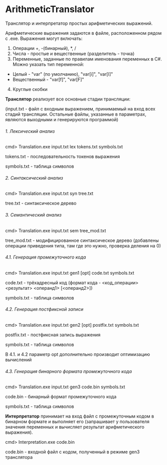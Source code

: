 # ArithmeticTranslator

Транслятор и интерпретатор простых арифметических выражений.

Арифметические выражения задаются в файле, расположенном рядом с .exe. Выражения могут включать:
1. Операции +, -(бинарный), *, /
2. Числа - простые и вещественные (разделитель - точка)
3. Переменные, заданные по правилам именования переменных в C#. Можно указать тип переменной:
* Целый - "var" (по умолчанию), "var[i]", "var[I]"
* Вещественный - "var[f]", "var[F]"
4. Круглые скобки

**Транслятор** реализует все основные стадии трансляции:

(input.txt - файл с входным выражением, принимаемый на вход всех стадий трансляции. Остальные файлы, указанные в параметрах, являются выходными и генерируются программой)

###### 1. Лексический анализ

cmd> Translation.exe input.txt lex tokens.txt symbols.txt

tokens.txt - последовательность токенов выражения

symbols.txt - таблица символов

###### 2. Синтаксический анализ

cmd> Translation.exe input.txt syn tree.txt

tree.txt - синтаксическое дерево

###### 3. Семантический анализ

cmd> Translation.exe input.txt sem tree_mod.txt

tree_mod.txt - модифицированное синтаксическое дерево (добавлены операции приведения типа, там где это нужно, проверка деления на 0)

###### 4.1. Генерация промежуточного кода

cmd> Translation.exe input.txt gen1 [opt] code.txt symbols.txt

code.txt - трёхадресный код (формат кода - <код_операции> <результат> <операнд1> [<операнд2>])

symbols.txt - таблица символов

###### 4.2. Генерация постфиксной записи

cmd> Translation.exe input.txt gen2 [opt] postfix.txt symbols.txt

postfix.txt - постфиксная запись выражения

symbols.txt - таблица символов

В 4.1. и 4.2 параметр opt дополнительно производит оптимизацию вычислений

###### 4.3. Генерация бинарного формата промежуточного кода

cmd> Translation.exe input.txt gen3 code.bin symbols.txt

code.bin - бинарный формат промежуточного кода

symbols.txt - таблица символов

**Интерпретатор** принимает на вход файл с промежуточным кодом в бинарном формате и выполняет его (запрашивает у пользователя значения переменных и вычисляет результат арифметического выражения).

cmd> Interpretation.exe code.bin

code.bin - входной файл с кодом, полученный в режиме gen3 транслятора

